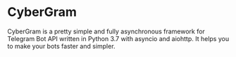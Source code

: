 # CyberGram
CyberGram is a pretty simple and fully asynchronous framework for Telegram Bot API written in Python 3.7 with asyncio and aiohttp. It helps you to make your bots faster and simpler.
